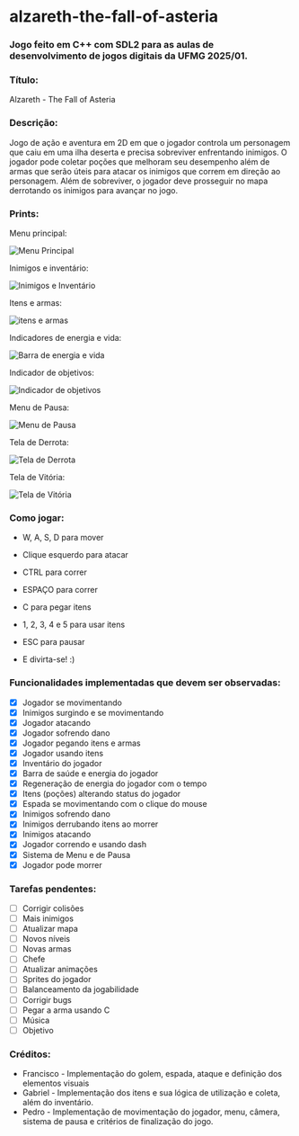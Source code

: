 # alzareth-the-fall-of-asteria

### Jogo feito em C++ com SDL2 para as aulas de desenvolvimento de jogos digitais da UFMG 2025/01.

### Título: 

Alzareth - The Fall of Asteria

### Descrição: 

Jogo de ação e aventura em 2D em que o jogador controla um personagem que caiu em uma ilha deserta e precisa sobreviver enfrentando inimigos. O jogador pode coletar poções que melhoram seu desempenho além de armas que serão úteis para atacar os inimigos que correm em direção ao personagem. Além de sobreviver, o jogador deve prosseguir no mapa derrotando os inimigos para avançar no jogo.

### Prints:

Menu principal:

![Menu Principal](https://github.com/user-attachments/assets/32f67da5-2dab-401d-9fb5-b55844b23fc5)

Inimigos e inventário:

![Inimigos e Inventário](https://github.com/user-attachments/assets/19c08b17-d8a9-4378-b364-46f87e2f2c13)

Itens e armas:

![itens e armas](https://github.com/user-attachments/assets/5f10d25e-7e68-438e-bacb-daa6e927fe91)

Indicadores de energia e vida:

![Barra de energia e vida](https://github.com/user-attachments/assets/c143175a-4332-4cb9-b021-0a48e9f21719)

Indicador de objetivos:

![Indicador de objetivos](https://github.com/user-attachments/assets/d1766965-9fba-4d6c-85a5-c2c46307a742)

Menu de Pausa:

![Menu de Pausa](https://github.com/user-attachments/assets/3c168d16-1865-4934-864f-19bb17ad2a1b)

Tela de Derrota:

![Tela de Derrota](https://github.com/user-attachments/assets/74ab9da7-8920-44de-bffa-78e3a47d8e7a)

Tela de Vitória:

![Tela de Vitória](https://github.com/user-attachments/assets/634bb7ae-98fd-4b20-bbf6-d74f06127a24)

### Como jogar:

- W, A, S, D para mover
- Clique esquerdo para atacar
- CTRL para correr
- ESPAÇO para correr
- C para pegar itens
- 1, 2, 3, 4 e 5 para usar itens
- ESC para pausar

- E divirta-se! :)

### Funcionalidades implementadas que devem ser observadas:

- [x] Jogador se movimentando
- [x] Inimigos surgindo e se movimentando
- [x] Jogador atacando
- [x] Jogador sofrendo dano
- [x] Jogador pegando itens e armas
- [x] Jogador usando itens
- [x] Inventário do jogador
- [x] Barra de saúde e energia do jogador
- [x] Regeneração de energia do jogador com o tempo
- [x] Itens (poções) alterando status do jogador
- [x] Espada se movimentando com o clique do mouse
- [x] Inimigos sofrendo dano
- [x] Inimigos derrubando itens ao morrer
- [x] Inimigos atacando
- [x] Jogador correndo e usando dash
- [x] Sistema de Menu e de Pausa
- [x] Jogador pode morrer

### Tarefas pendentes:

- [ ] Corrigir colisões
- [ ] Mais inimigos
- [ ] Atualizar mapa
- [ ] Novos níveis
- [ ] Novas armas
- [ ] Chefe
- [ ] Atualizar animações
- [ ] Sprites do jogador
- [ ] Balanceamento da jogabilidade
- [ ] Corrigir bugs
- [ ] Pegar a arma usando C
- [ ] Música
- [ ] Objetivo

### Créditos:

- Francisco - Implementação do golem, espada, ataque e definição dos elementos visuais
- Gabriel - Implementação dos itens e sua lógica de utilização e coleta, além do inventário.
- Pedro - Implementação de movimentação do jogador, menu, câmera, sistema de pausa e critérios de finalização do jogo.